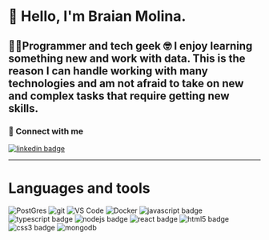 # 👋 Hello, I'm Braian Molina.
👨‍💻Programmer and tech geek 🤓
I enjoy learning something new and work with data.
This is the reason I can handle working with many technologies and am not afraid to take on new and complex tasks that require getting new skills.
---

### 🔗 Connect with me
<p>
  <a href="https://www.linkedin.com/in/braian-gabriel-molina" title="@Braian Molina on Linkedin">
    <img
      src="https://img.shields.io/badge/@Braian Molina-0A66C2?style=flat-square&logo=linkedin&logoColor=white&link="https://www.linkedin.com/in/braian-gabriel-molina"
      alt="linkedin badge"
    />
  </a>
</p>

---

# Languages and tools

<img
  alt="PostGres"
  src="https://img.shields.io/badge/postgres-%23316192.svg?style=flat-square&logo=postgresql&logoColor=white"
/>
<img
  alt="git"
  src="https://img.shields.io/badge/-Git-F05032?&style=flat-square&logo=git&logoColor=white"
/>
<img
  alt="VS Code"
  src="https://img.shields.io/static/v1?style=flat-square&message=VS+Code&color=007ACC&logo=Visual+Studio+Code&logoColor=FFFFFF&label="
/>
<img
  alt="Docker"
  src="https://img.shields.io/badge/-Docker-46a2f1?&style=flat-square&logo=docker&logoColor=white"
/>
<img
  src="https://img.shields.io/badge/JavaScript-F7DF1E?style=flat-square&logo=javascript&logoColor=black"
  alt="javascript badge"
/>
<img
  src="https://img.shields.io/badge/TypeScript-3178C6?style=flat-square&logo=typescript&logoColor=white"
  alt="typescript badge"
/>
<img
  src="https://img.shields.io/badge/Node.js-43853D?style=flat-square&logo=node.js&logoColor=white"
  alt="nodejs badge"
/>
<img
  src="https://img.shields.io/badge/React-007096?style=flat-square&logo=react&logoColor=white"
  alt="react badge"
/>
<img
  src="https://img.shields.io/badge/HTML5-E34F26?style=flat-square&logo=css3&logoColor=white"
  alt="html5 badge"
/>
<img
  src="https://img.shields.io/badge/CSS3-1572B6?style=flat-square&logo=css3&logoColor=white"
  alt="css3 badge"
/>
<img
  src="https://img.shields.io/badge/MongoDB-47A248?style=flat-square&logo=mongodb&logoColor=white"
  alt="mongodb"
/>
